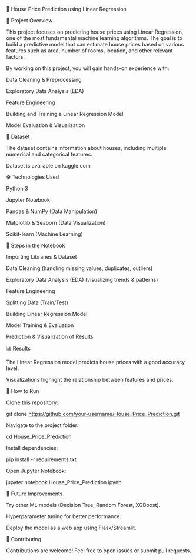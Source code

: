 🏡 House Price Prediction using Linear Regression

📌 Project Overview

This project focuses on predicting house prices using Linear Regression, one of the most fundamental machine learning algorithms. The goal is to build a predictive model that can estimate house prices based on various features such as area, number of rooms, location, and other relevant factors.

By working on this project, you will gain hands-on experience with:

Data Cleaning & Preprocessing

Exploratory Data Analysis (EDA)

Feature Engineering

Building and Training a Linear Regression Model

Model Evaluation & Visualization

📂 Dataset

The dataset contains information about houses, including multiple numerical and categorical features.

Dataset is available on kaggle.com

⚙️ Technologies Used

Python 3

Jupyter Notebook

Pandas & NumPy (Data Manipulation)

Matplotlib & Seaborn (Data Visualization)

Scikit-learn (Machine Learning)

📖 Steps in the Notebook

Importing Libraries & Dataset

Data Cleaning (handling missing values, duplicates, outliers)

Exploratory Data Analysis (EDA) (visualizing trends & patterns)

Feature Engineering

Splitting Data (Train/Test)

Building Linear Regression Model

Model Training & Evaluation

Prediction & Visualization of Results

📊 Results

The Linear Regression model predicts house prices with a good accuracy level.

Visualizations highlight the relationship between features and prices.

🚀 How to Run

Clone this repository:

git clone https://github.com/your-username/House_Price_Prediction.git


Navigate to the project folder:

cd House_Price_Prediction


Install dependencies:

pip install -r requirements.txt


Open Jupyter Notebook:

jupyter notebook House_Price_Prediction.ipynb

📌 Future Improvements

Try other ML models (Decision Tree, Random Forest, XGBoost).

Hyperparameter tuning for better performance.

Deploy the model as a web app using Flask/Streamlit.

🤝 Contributing

Contributions are welcome! Feel free to open issues or submit pull requests.
